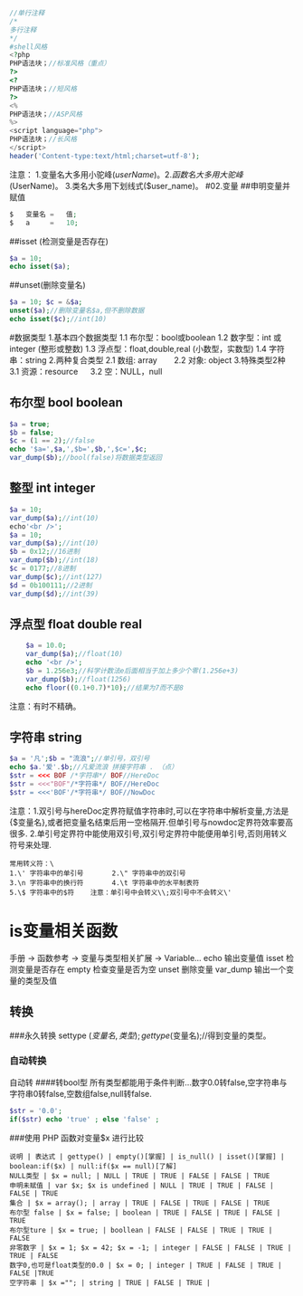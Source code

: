 ```php
//单行注释
/*
多行注释
*/
#shell风格
<?php
PHP语法块；//标准风格（重点）
?>
<?
PHP语法块；//短风格
?>
<%
PHP语法块；//ASP风格
%>
<script language="php">
PHP语法块；//长风格
</script>
header('Content-type:text/html;charset=utf-8');
```
注意：
1.变量名大多用小驼峰($userName)。
2.函数名大多用大驼峰($UserName)。
3.类名大多用下划线式($user_name)。
#02.变量
##申明变量并赋值
```php
$   变量名 =   值;
$   a     =   10;
```
##isset (检测变量是否存在)
```php
$a = 10;
echo isset($a);
```
##unset(删除变量名)
```php
$a = 10; $c = &$a;
unset($a);//删除变量名$a,但不删除数据
echo isset($c);//int(10)
```
#数据类型
1.基本四个数据类型
    1.1 布尔型：bool或boolean
    1.2 数字型：int 或 integer (整形或整数)
    1.3 浮点型：float,double,real (小数型，实数型)
    1.4 字符串：string
2.两种复合类型
    2.1 数组: array   &nbsp;&nbsp;&emsp;  2.2 对象: object
3.特殊类型2种
    3.1 资源：resource &emsp; 3.2 空：NULL，null
## 布尔型 bool  boolean
```php
$a = true;
$b = false;
$c = (1 == 2);//false
echo '$a=',$a,',$b=',$b,',$c=',$c;
var_dump($b);//bool(false)将数据类型返回
```
## 整型 int  integer
```php
$a = 10;
var_dump($a);//int(10)
echo'<br />';
$a = 10;
var_dump($a);//int(10)
$b = 0x12;//16进制
var_dump($b);//int(18)
$c = 0177;//8进制
var_dump($c);//int(127)
$d = 0b100111;//2进制
var_dump($d);//int(39)
```
## 浮点型 float double real
```php
	$a = 10.0;
	var_dump($a);//float(10)
	echo '<br />';
	$b = 1.256e3;//科学计数法e后面相当于加上多少个零(1.256e+3)
	var_dump($b);//float(1256)
	echo floor((0.1+0.7)*10);//结果为7而不是8
```
注意：有时不精确。
## 字符串 string
```php
$a = '凡';$b = "流浪";//单引号，双引号
echo $a.'爱'.$b;//凡爱流浪 拼接字符串 . （点）
$str = <<< BOF /*字符串*/ BOF//HereDoc
$str = <<<"BOF"/*字符串*/ BOF//HereDoc
$str = <<<'BOF'/*字符串*/ BOF//NowDoc
```
注意：1.双引号与hereDoc定界符赋值字符串时,可以在字符串中解析变量,方法是{$变量名},或者把变量名结束后用一空格隔开.但单引号与nowdoc定界符效率要高很多.
2.单引号定界符中能使用双引号,双引号定界符中能便用单引号,否则用转义符号来处理.
```
常用转义符：\
1.\' 字符串中的单引号       2.\" 字符串中的双引号
3.\n 字符串中的换行符       4.\t 字符串中的水平制表符
5.\$ 字符串中的$符    注意：单引号中会转义\\;双引号中不会转义\'
```
# is变量相关函数
手册 -> 函数参考 -> 变量与类型相关扩展 -> Variable...
echo 输出变量值
isset 检测变量是否存在
empty 检查变量是否为空
unset 删除变量
var_dump 输出一个变量的类型及值
## 转换
###永久转换
settype ($变量名,类型);
gettype($变量名);//得到变量的类型。
### 自动转换
自动转
####转bool型
所有类型都能用于条件判断...数字0.0转false,空字符串与字符串0转false,空数组false,null转false.
```php
$str = '0.0';
if($str) echo 'true' ; else 'false' ; 
```
###使用 PHP 函数对变量$x 进行比较
```table
说明 | 表达式 | gettype() | empty()[掌握] | is_null() | isset()[掌握] | boolean:if($x) | null:if($x == null)[了解]
NULL类型 | $x = null; | NULL | TRUE | TRUE | FALSE | FALSE | TRUE
申明未赋值 | var $x; $x is undefined | NULL | TRUE | TRUE | FALSE | FALSE | TRUE
集合 | $x = array(); | array | TRUE | FALSE | TRUE | FALSE | TRUE
布尔型 false | $x = false; | boolean | TRUE | FALSE | TRUE | FALSE | TRUE
布尔型ture | $x = true; | boollean | FALSE | FALSE | TRUE | TRUE | FALSE
非零数字 | $x = 1; $x = 42; $x = -1; | integer | FALSE | FALSE | TRUE | TRUE | FALSE
数字0,也可是float类型的0.0 | $x = 0; | integer | TRUE | FALSE | TRUE | FALSE |TRUE
空字符串 | $x =""; | string | TRUE | FALSE | TRUE | 
```

